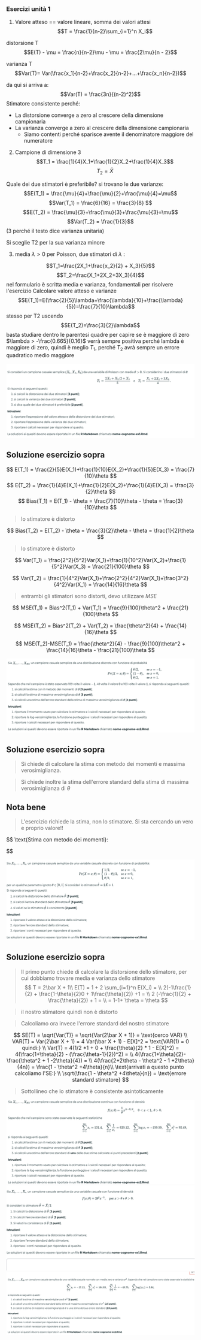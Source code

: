### Esercizi unità 1
1. Valore atteso == valore lineare, somma dei valori attesi
$$T = \frac{1}{n-2}\sum_{i=1}^n X_i$$

distorsione T
$$E(T) - \mu = \frac{n}{n-2}\mu - \mu = \frac{2\mu}{n - 2}$$

varianza T
$$Var(T)= Var(\frac{x_1}{n-2}+\frac{x_2}{n-2}+...+\frac{x_n}{n-2})$$

da qui si arriva a:
$$Var(T) = \frac{3n}{(n-2)^2}$$
Stimatore consistente perché:
- La distorsione converge a zero al crescere della dimensione campionaria
- La varianza converge a zero al crescere della dimensione campionaria
	- Siamo contenti perché  sparisce avente il denominatore maggiore del numeratore

2. Campione di dimensione 3
$$T_1 = \frac{1}{4}X_1+\frac{1}{2}X_2+\frac{1}{4}X_3$$
$$T_2 = \bar{X}$$

Quale dei due stimatori è preferibile?
si trovano le due varianze:
$$E(T_1) = \frac{\mu}{4}+\frac{\mu}{2}+\frac{\mu}{4}=\mu$$
$$Var(T_1) = \frac{6}{16} = \frac{3}{8}
$$
$$E(T_2) = \frac{\mu}{3}+\frac{\mu}{3}+\frac{\mu}{3}=\mu$$
$$Var(T_2) = \frac{1}{3}$$
(3 perché il testo dice varianza unitaria)

Si sceglie T2 per la sua varianza minore

3. media $\lambda > 0$ per Poisson, due stimatori di $\lambda$ :

$$T_1=\frac{2X_1+\frac{x_2}{2} + X_3}{5}$$
$$T_2=\frac{X_1+2X_2+3X_3}{4}$$
nel formulario è scritta media e varianza, fondamentali per risolvere l'esercizio
Calcolare valore atteso e varianze
$$E(T_1)=E(\frac{2}{5}\lambda+\frac{\lambda}{10}+\frac{\lambda}{5})=\frac{7}{10}\lambda$$
stesso per T2 uscendo
$$E(T_2)=\frac{3}{2}\lambda$$
basta studiare dentro le parentesi quadre per capire se è maggiore di zero
$\lambda > -\frac{0.665}{0.16}$ verrà sempre positiva perché lambda è maggiore di zero, quindi è meglio $T_1$, perché $T_2$ avrà sempre un errore quadratico medio maggiore

![alt text](image.png)

## Soluzione esercizio sopra

$$
E(T_1) = \frac{2}{5}E(X_1)+\frac{1}{10}E(X_2)+\frac{1}{5}E(X_3) = \frac{7}{10}\theta
$$
$$
E(T_2) = \frac{1}{4}E(X_1)+\frac{1}{2}E(X_2)+\frac{1}{4}E(X_3) = \frac{3}{2}\theta
$$
$$
Bias(T_1) = E(T_1) - \theta = \frac{7}{10}\theta - \theta = \frac{3}{10}\theta
$$
> lo stimatore è distorto

$$
Bias(T_2) = E(T_2) - \theta = \frac{3}{2}\theta - \theta = \frac{1}{2}\theta
$$

> lo stimatore è distorto

$$
Var(T_1) = \frac{2^2}{5^2}Var(X_1)+\frac{1}{10^2}Var(X_2)+\frac{1}{5^2}Var(X_3) = \frac{21}{100}\theta
$$

$$
Var(T_2) = \frac{1}{4^2}Var(X_1)+\frac{2^2}{4^2}Var(X_1)+\frac{3^2}{4^2}Var(X_1) = 
\frac{14}{16}\theta
$$

> entrambi gli stimatori sono distorti, devo utilizzare $MSE$

$$
MSE(T_1) = Bias^2(T_1) + Var(T_1) = \frac{9}{100}\theta^2 + \frac{21}{100}\theta
$$

$$
MSE(T_2) = Bias^2(T_2) + Var(T_2) = \frac{\theta^2}{4} + \frac{14}{16}\theta
$$

$$
MSE(T_2)-MSE(T_1) = \frac{\theta^2}{4} - \frac{9}{100}\theta^2 + \frac{14}{16}\theta - \frac{21}{100}\theta
$$

![alt text](image-1.png)

## Soluzione esercizio sopra

> Si chiede di calcolare la stima con metodo dei momenti e massima verosimiglianza.

> Si chiede inoltre la stima dell'errore standard della stima di massima verosimiglianza di $\theta$

**Nota bene** 
---
> L'esercizio richiede la stima, non lo stimatore. Si sta cercando un vero e proprio valore!!

$$
\text{Stima con metodo dei momenti}:

$$

![alt text](image-2.png)

## Soluzione esercizio sopra

> Il primo punto chiede di calcolare la distorsione dello stimatore, per cui dobbiamo trovare media e varianza dello stimatore
$$
T = 2\bar X + 1\\
E(T) = 1 + 2 \sum_{i=1}^n E(X_i) = \\ 2(-1\frac{1}{2} + \frac{1-\theta}{2}0 + 1\frac{\theta}{2}) +1 = \\ 2 (-\frac{1}{2} + \frac{\theta}{2}) + 1 = \\  = 1-1+ \theta = \theta
$$

> il nostro stimatore quindi non è distorto

>Calcoliamo ora invece l'errore standard del nostro stimatore

$$
SE(T) = \sqrt{Var(T)} = \sqrt{Var(2\bar X + 1)} = \text{cerco VAR} \\
VAR(T) = Var(2\bar X + 1) = 4 Var(\bar X + 1) - E[X]^2 = \text{VAR(1) = 0 quindi:} \\
Var(T) = 4(1/2 *1 + 0 + \frac{\theta}{2} * 1 - E[X]^2) = 4(\frac{1+\theta}{2} - (\frac{\theta-1}{2})^2) = \\ 4(\frac{1+\theta}{2}-\frac{\theta^2 + 1 -2\theta}{4}) = \\
4(\frac{2+2\theta - \theta^2 - 1 +2\theta}{4n}) = \frac{1 - \theta^2 +4\theta}{n}\\
\text{arrivati a questo punto calcoliamo l'SE:} \\
\sqrt(\frac{1 - \theta^2 +4\theta}{n}) = \text{errore standard stimatore}
$$

> Sottollineo che lo stimatore è consistente asintoticamente

![alt text](image-3.png)
![alt text](image-4.png)
![alt text](image-5.png)